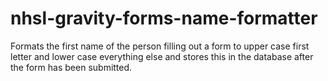 # nhsl-gravity-forms-name-formatter
Formats the first name of the person filling out a form to upper case first letter and lower case everything else and stores this in the database after the form has been submitted.

